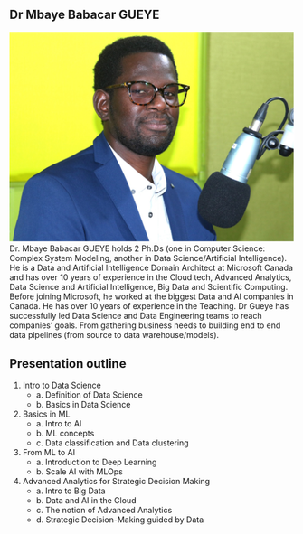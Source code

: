 ## Dr Mbaye Babacar GUEYE

![Dr Mbaye Babacar ](img/mbaye.png)
Dr. Mbaye Babacar GUEYE holds 2 Ph.Ds (one in Computer Science: Complex System Modeling, another in Data Science/Artificial Intelligence).
He is a Data and Artificial Intelligence Domain Architect at Microsoft Canada and has over 10 years of experience in the Cloud tech, Advanced Analytics, Data Science and Artificial Intelligence, Big Data and Scientific Computing.
Before joining Microsoft, he worked at the biggest Data and AI companies in Canada. He has over 10 years of experience in the Teaching. Dr Gueye has successfully led Data Science and Data Engineering teams to reach companies’ goals. From gathering business needs to building end to end data pipelines (from source to data warehouse/models). 


## Presentation outline
1. Intro to Data Science
   -  a. Definition of Data Science
   -  b. Basics in Data Science
2. Basics in ML
   - a. Intro to AI
   - b. ML concepts
   - c. Data classification and Data clustering
3. From ML to AI
   - a. Introduction to Deep Learning
   - b. Scale AI with MLOps
3. Advanced Analytics for Strategic Decision Making
   - a. Intro to Big Data
   - b. Data and AI in the Cloud
   - c. The notion of Advanced Analytics
   - d. Strategic Decision-Making guided by Data